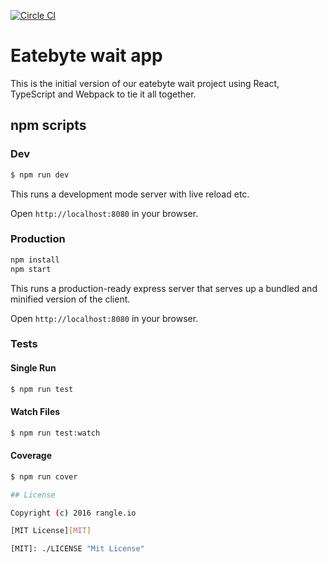 [![Circle CI](https://circleci.com/gh/rangle/typescript-react-redux-example.svg?style=svg)](https://circleci.com/gh/rangle/typescript-react-redux-example)

# Eatebyte wait app

This is the initial version of our eatebyte wait project using React, TypeScript and Webpack to tie it all together.

## npm scripts

### Dev
```bash
$ npm run dev
```

This runs a development mode server with live reload etc.

Open `http://localhost:8080` in your browser.

### Production

```bash
npm install
npm start
```

This runs a production-ready express server that serves up a bundled and
minified version of the client.

Open `http://localhost:8080` in your browser.

### Tests

#### Single Run
```bash
$ npm run test
```

#### Watch Files
```bash
$ npm run test:watch
```

#### Coverage
```bash
$ npm run cover

## License

Copyright (c) 2016 rangle.io

[MIT License][MIT]

[MIT]: ./LICENSE "Mit License"

